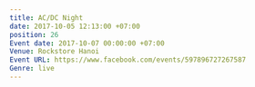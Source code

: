 ```yaml
---
title: AC/DC Night
date: 2017-10-05 12:13:00 +07:00
position: 26
Event date: 2017-10-07 00:00:00 +07:00
Venue: Rockstore Hanoi
Event URL: https://www.facebook.com/events/597896727267587
Genre: live
---
```


